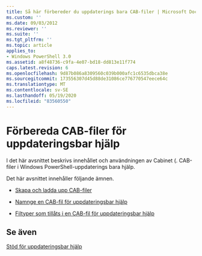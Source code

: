 ```yaml
---
title: Så här förbereder du uppdaterings bara CAB-filer | Microsoft Docs
ms.custom: ''
ms.date: 09/03/2012
ms.reviewer: ''
ms.suite: ''
ms.tgt_pltfrm: ''
ms.topic: article
applies_to:
- Windows PowerShell 3.0
ms.assetid: a8f48736-c9fa-4e07-bd18-dd813e11f774
caps.latest.revision: 6
ms.openlocfilehash: 9d87b086a8309560c039b000afc1c6535dbca38e
ms.sourcegitcommit: 173556307d45d88de31086ce776770547eece64c
ms.translationtype: MT
ms.contentlocale: sv-SE
ms.lasthandoff: 05/19/2020
ms.locfileid: "83560550"
---
```

# <a name="how-to-prepare-updatable-help-cab-files"></a>Förbereda CAB-filer för uppdateringsbar hjälp

I det här avsnittet beskrivs innehållet och användningen av Cabinet (. CAB-filer i Windows PowerShell-uppdaterings bara hjälp.

Det här avsnittet innehåller följande ämnen.

- [Skapa och ladda upp CAB-filer](./how-to-create-and-upload-cab-files.md)

- [Namnge en CAB-fil för uppdateringsbar hjälp](./how-to-name-an-updatable-help-cab-file.md)

- [Filtyper som tillåts i en CAB-fil för uppdateringsbar hjälp](./file-types-permitted-in-an-updatable-help-cab-file.md)

## <a name="see-also"></a>Se även

[Stöd för uppdateringsbar hjälp](./supporting-updatable-help.md)
